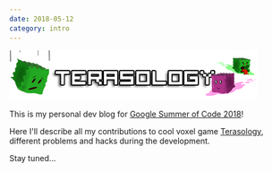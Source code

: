 ```yaml
---
date: 2018-05-12
category: intro
---
```


![tera-logo](images/logo.png)


This is my personal dev blog for [Google Summer of Code 2018](https://summerofcode.withgoogle.com/projects/#6264444787621888)!


Here I'll describe all my contributions to cool voxel game [Terasology](https://github.com/MovingBlocks/Terasology), different problems and hacks during the development.


Stay tuned...